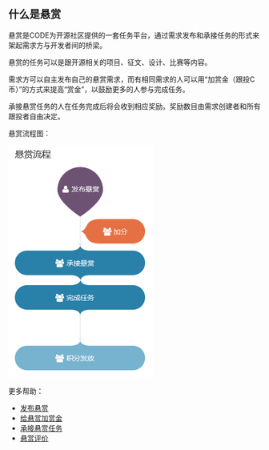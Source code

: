 ## 什么是悬赏

悬赏是CODE为开源社区提供的一套任务平台，通过需求发布和承接任务的形式来架起需求方与开发者间的桥梁。

悬赏的任务可以是跟开源相关的项目、征文、设计、比赛等内容。

需求方可以自主发布自己的悬赏需求，而有相同需求的人可以用“加赏金（跟投C币）”的方式来提高“赏金”，以鼓励更多的人参与完成任务。  

承接悬赏任务的人在任务完成后将会收到相应奖励。奖励数目由需求创建者和所有跟投者自由决定。

悬赏流程图：

![](images/FAQ_11_1_1.jpg)

更多帮助：

* [发布悬赏](https://code.csdn.net/help/CSDN_Code/code_support/FAQ_11_2)
* [给悬赏加赏金](https://code.csdn.net/help/CSDN_Code/code_support/FAQ_11_3)
* [承接悬赏任务](https://code.csdn.net/help/CSDN_Code/code_support/FAQ_11_4)
* [悬赏评价](https://code.csdn.net/help/CSDN_Code/code_support/FAQ_11_5)





